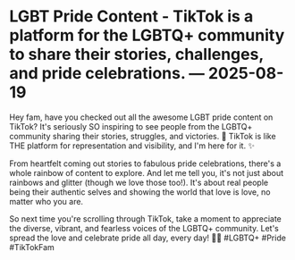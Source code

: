 # LGBT Pride Content - TikTok is a platform for the LGBTQ+ community to share their stories, challenges, and pride celebrations. — 2025-08-19

Hey fam, have you checked out all the awesome LGBT pride content on TikTok? It's seriously SO inspiring to see people from the LGBTQ+ community sharing their stories, struggles, and victories. 🌈 TikTok is like THE platform for representation and visibility, and I'm here for it. ✨

From heartfelt coming out stories to fabulous pride celebrations, there's a whole rainbow of content to explore. And let me tell you, it's not just about rainbows and glitter (though we love those too!). It's about real people being their authentic selves and showing the world that love is love, no matter who you are.

So next time you're scrolling through TikTok, take a moment to appreciate the diverse, vibrant, and fearless voices of the LGBTQ+ community. Let's spread the love and celebrate pride all day, every day! 🌈💖 #LGBTQ+ #Pride #TikTokFam